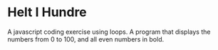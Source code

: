 # Helt I Hundre
A javascript coding exercise using loops.
A program that displays the numbers from 0 to 100, and all even numbers in bold.
